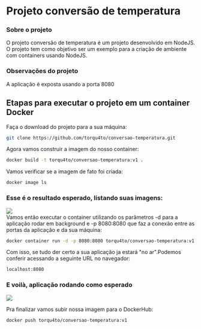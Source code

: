 # Projeto conversão de temperatura

### Sobre o projeto
O projeto conversão de temperatura é um projeto desenvolvido em NodeJS. O projeto tem como objetivo ser um exemplo para a criação de ambiente com containers usando NodeJS.

### Observações do projeto
A aplicação é exposta usando a porta 8080

##


## Etapas para executar o projeto em um container Docker

Faça o download do projeto para a sua máquina:

```bash
git clone https://github.com/torqu4to/conversao-temperatura.git
```

Agora vamos construir a imagem do nosso container:

```bash
docker build -t torqu4to/conversao-temperatura:v1 .
```

Vamos verificar se a imagem de fato foi criada:

```bash
docker image ls
```

### Esse é o resultado esperado, listando suas imagens:
<img src="https://cdn.discordapp.com/attachments/906609410472804415/1032054956678725702/unknown.png">

<br>
Vamos então executar o container utilizando os parâmetros -d para a aplicação rodar em background e -p 8080:8080 que faz a conexão entre as portas da aplicação e da sua máquina:

```bash
docker container run -d -p 8080:8080 torqu4to/conversao-temperatura:v1
```

Com isso, se tudo der certo a sua aplicação ja estará "no ar".Podemos conferir acessando a seguinte URL no navegador:

```bash
localhost:8080
```

### E voilà, aplicação rodando como esperado
<img src="https://cdn.discordapp.com/attachments/906609410472804415/1032061832946520095/unknown.png">


<br>

Pra finalizar vamos subir nossa imagem para o DockerHub:

```bash
docker push torqu4to/conversao-temperatura:v1
```
